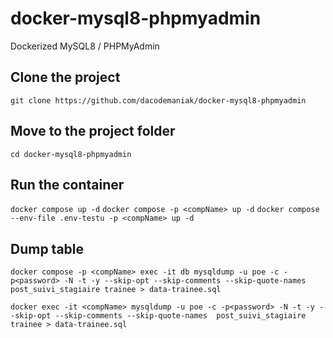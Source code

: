 # docker-mysql8-phpmyadmin
Dockerized MySQL8 / PHPMyAdmin

## Clone the project
`git clone https://github.com/dacodemaniak/docker-mysql8-phpmyadmin`

## Move to the project folder
`cd docker-mysql8-phpmyadmin`

## Run the container
`docker compose up -d`
`docker compose -p <compName> up -d`
`docker compose --env-file .env-testu -p <compName> up -d`

## Dump table
`docker compose -p <compName> exec -it db mysqldump -u poe -c -p<password> -N -t -y --skip-opt --skip-comments --skip-quote-names  post_suivi_stagiaire trainee > data-trainee.sql`

`docker exec -it <compName> mysqldump -u poe -c -p<password> -N -t -y --skip-opt --skip-comments --skip-quote-names  post_suivi_stagiaire trainee > data-trainee.sql`